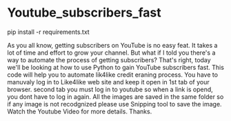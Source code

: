 # Youtube_subscribers_fast
pip install -r requirements.txt

As you all know, getting subscribers on YouTube is no easy feat. It takes a lot of time and effort to grow your channel.  But what if I told you there's a way to automate the process of getting subscribers?  That's right, today we'll be looking at how to use Python to gain YouTube subscribers fast.
This code will help you to automate lik4like credit eraning process.
You have to manuvaly log in to Like4like web site and keep it open in 1st tab of your browser.
second tab you must log in to youtube so when a link is opend, you dont have to log in again.
All the images are saved in the same folder so if any image is not recodgnized please use Snipping tool to save the image.
Watch the Youtube Video for more details.
Thanks.
